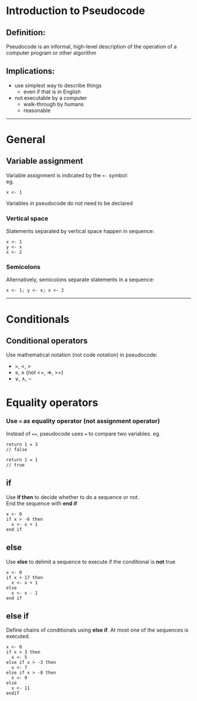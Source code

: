 # Introduction to Pseudocode

## Definition:
Pseudocode is an informal, high-level description of the operation of a computer program or other algorithm

## Implications:
* use simplest way to describe things
  * even if that is in English
* not executable by a computer
  * walk-through by humans
  * reasonable

---

# General

## Variable assignment
Variable assignment is indicated by the `<-` symbol:  
eg.
```
x <- 1
```

Variables in pseudocode do not need to be declared

### Vertical space
Statements separated by vertical space happen in sequence:
```
x <- 1
y <- x
x <- 2
```

### Semicolons
Alternatively, semicolons separate statements in a sequence:
```
x <- 1; y <- x; x <- 2
```

---

# Conditionals
## Conditional operators
Use mathematical notation (not code notation) in pseudocode:
- =, <, >
- ≤, ≥ (not <=, =>, >=)
- ∨, ∧, ¬

# Equality operators
### Use `=` as equality operator (**not** assignment operator)
Instead of `==`, pseudocode uses `=` to compare two variables.
eg.
```
return 1 = 3
// false

return 1 = 1
// true
```

## if
Use **if then** to decide whether to do a sequence or not.  
End the sequence with **end if**
```
x <- 0
if x > -6 then
  x <- x + 1
end if
```

## else
Use **else** to delimit a sequence to execute if the conditional is **not** true
```
x <- 0
if x > 17 then
  x <- x + 1
else
  x <- x - 1
end if
```

## else if
Define chains of conditionals using **else if**. At most one of the sequences is executed.
```
x <- 0
if x > 3 then
  x <- 5
else if x > -3 then
  x <- 7
else if x > -8 then
  x <- 9
else
  x <- 11
endif
```
